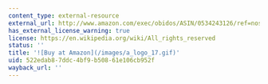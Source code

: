 ```yaml
---
content_type: external-resource
external_url: http://www.amazon.com/exec/obidos/ASIN/0534243126/ref=nosim/mitopencourse-20
has_external_license_warning: true
license: https://en.wikipedia.org/wiki/All_rights_reserved
status: ''
title: '![Buy at Amazon](/images/a_logo_17.gif)'
uid: 522edab8-7ddc-4bf9-b508-61e106cb952f
wayback_url: ''
---
```

